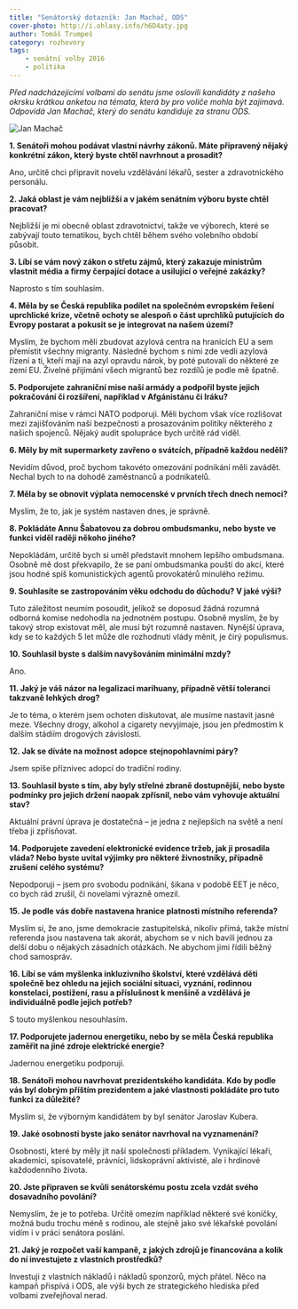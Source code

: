 ```yaml
---
title: "Senátorský dotazník: Jan Machač, ODS"
cover-photo: http://i.ohlasy.info/h6D4aty.jpg
author: Tomáš Trumpeš
category: rozhovory
tags:
    - senátní volby 2016
    - politika
---
```


*Před nadcházejícími volbami do senátu jsme oslovili kandidáty z našeho okrsku krátkou anketou na témata, která by pro voliče mohla být zajímavá. Odpovídá Jan Machač, který do senátu kandiduje za stranu ODS.*

<img src="http://i.ohlasy.info/h6D4aty.jpg" alt="Jan Machač" class="img-responsive img-popup">

**1. Senátoři mohou podávat vlastní návrhy zákonů. Máte připravený nějaký konkrétní zákon, který byste chtěl navrhnout a prosadit?**

Ano, určitě chci připravit novelu vzdělávání lékařů, sester a zdravotnického personálu.

**2. Jaká oblast je vám nejbližší a v jakém senátním výboru byste chtěl pracovat?**

Nejbližší je mi obecně oblast zdravotnictví, takže ve výborech, které se zabývají touto tematikou, bych chtěl během svého volebního období působit.

**3. Líbí se vám nový zákon o střetu zájmů, který zakazuje ministrům vlastnit média a firmy čerpající dotace a usilující o veřejné zakázky?**

Naprosto s tím souhlasím.

**4. Měla by se Česká republika podílet na společném evropském řešení uprchlické krize, včetně ochoty se alespoň o část uprchlíků putujících do Evropy postarat a pokusit se je integrovat na našem území?**

Myslím, že bychom měli zbudovat azylová centra na hranicích EU a sem přemístit všechny migranty. Následně bychom s nimi zde vedli azylová řízení a ti, kteří mají na azyl opravdu nárok, by poté putovali do některé ze zemí EU. Živelné přijímání všech migrantů bez rozdílů je podle mě špatně.

**5. Podporujete zahraniční mise naší armády a podpořil byste jejich pokračování či rozšíření, například v Afgánistánu či Iráku?**

Zahraniční mise v rámci NATO podporuji. Měli bychom však více rozlišovat mezi zajišťováním naší bezpečnosti a prosazováním politiky některého z našich spojenců. Nějaký audit spolupráce bych určitě rád viděl.

**6. Měly by mít supermarkety zavřeno o svátcích, případně každou neděli?**

Nevidím důvod, proč bychom takovéto omezování podnikání měli zavádět. Nechal bych to na dohodě zaměstnanců a podnikatelů.

**7. Měla by se obnovit výplata nemocenské v prvních třech dnech nemoci?**

Myslím, že to, jak je systém nastaven dnes, je správně.

**8. Pokládáte Annu Šabatovou za dobrou ombudsmanku, nebo byste ve funkci viděl raději někoho jiného?**

Nepokládám, určitě bych si uměl představit mnohem lepšího ombudsmana. Osobně mě dost překvapilo, že se paní ombudsmanka pouští do akcí, které jsou hodné spíš komunistických agentů provokatérů minulého režimu.

**9. Souhlasíte se zastropováním věku odchodu do důchodu? V jaké výši?**

Tuto záležitost neumím posoudit, jelikož se doposud žádná rozumná odborná komise nedohodla na jednotném postupu. Osobně myslím, že by takový strop existovat měl, ale musí být rozumně nastaven. Nynější úprava, kdy se to každých 5 let může dle rozhodnutí vlády měnit, je čirý populismus.

**10. Souhlasil byste s dalším navyšováním minimální mzdy?**

Ano.

**11. Jaký je váš názor na legalizaci marihuany, případně větší toleranci takzvaně lehkých drog?**

Je to téma, o kterém jsem ochoten diskutovat, ale musíme nastavit jasné meze. Všechny drogy, alkohol a cigarety nevyjímaje, jsou jen předmostím k dalším stádiím drogových závislostí.

**12. Jak se díváte na možnost adopce stejnopohlavními páry?**

Jsem spíše příznivec adopcí do tradiční rodiny.

**13. Souhlasil byste s tím, aby byly střelné zbraně dostupnější, nebo byste podmínky pro jejich držení naopak zpřísnil, nebo vám vyhovuje aktuální stav?**

Aktuální právní úprava je dostatečná – je jedna z nejlepších na světě a není třeba ji zpřísňovat.

**14. Podporujete zavedení elektronické evidence tržeb, jak ji prosadila vláda? Nebo byste uvítal výjimky pro některé živnostníky, případně zrušení celého systému?**

Nepodporuji – jsem pro svobodu podnikání, šikana v podobě EET je něco, co bych rád zrušil, či novelami výrazně omezil.

**15. Je podle vás dobře nastavena hranice platnosti místního referenda?**

Myslím si, že ano, jsme demokracie zastupitelská, nikoliv přímá, takže místní referenda jsou nastavena tak akorát, abychom se v nich bavili jednou za delší dobu o nějakých zásadních otázkách. Ne abychom jimi řídili běžný chod samospráv.

**16. Líbí se vám myšlenka inkluzivního školství, které vzdělává děti společně bez ohledu na jejich sociální situaci, vyznání, rodinnou konstelaci, postižení, rasu a příslušnost k menšině a vzdělává je individuálně podle jejich potřeb?**

S touto myšlenkou nesouhlasím.

**17. Podporujete jadernou energetiku, nebo by se měla Česká republika zaměřit na jiné zdroje elektrické energie?**

Jadernou energetiku podporuji.

**18. Senátoři mohou navrhovat prezidentského kandidáta. Kdo by podle vás byl dobrým příštím prezidentem a jaké vlastnosti pokládáte pro tuto funkci za důležité?**

Myslím si, že výborným kandidátem by byl senátor Jaroslav Kubera.

**19. Jaké osobnosti byste jako senátor navrhoval na vyznamenání?**

Osobnosti, které by měly jít naší společnosti příkladem. Vynikající lékaři, akademici, spisovatelé, právníci, lidskoprávní aktivisté, ale i hrdinové každodenního života.

**20. Jste připraven se kvůli senátorskému postu zcela vzdát svého dosavadního povolání?**

Nemyslím, že je to potřeba. Určitě omezím například některé své koníčky, možná budu trochu méně s rodinou, ale stejně jako své lékařské povolání vidím i v práci senátora poslání.

**21. Jaký je rozpočet vaší kampaně, z jakých zdrojů je financována a kolik do ní investujete z vlastních prostředků?**

Investuji z vlastních nákladů i nákladů sponzorů, mých přátel. Něco na kampaň přispívá i ODS, ale výši bych ze strategického hlediska před volbami zveřejňoval nerad.
